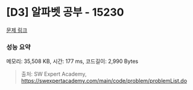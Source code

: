 # [D3] 알파벳 공부 - 15230 

[문제 링크](https://swexpertacademy.com/main/code/problem/problemDetail.do?contestProbId=AYLnMQT6vPADFATf) 

### 성능 요약

메모리: 35,508 KB, 시간: 177 ms, 코드길이: 2,990 Bytes



> 출처: SW Expert Academy, https://swexpertacademy.com/main/code/problem/problemList.do